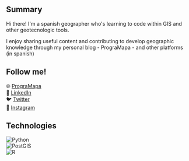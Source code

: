 ## Summary

Hi there! I'm a spanish geographer who's learning to code within GIS 
and other geotecnologic tools.

I enjoy sharing useful content and contributing to develop geographic knowledge through 
my personal blog - PrograMapa - and other platforms (in spanish)

## Follow me!
🌐 <a href="https://programapa.wordpress.com/">PrograMapa</a><br>
💼 <a href="https://www.linkedin.com/in/robertojl/">LinkedIn</a><br>
🐦 <a href="https://twitter.com/progra_mapa">Twitter</a><br>
📸 <a href="https://www.instagram.com/progra_mapa/">Instagram</a><br>

## Technologies 
<img alt="Python" src="https://img.shields.io/badge/python-%2314354C.svg?&style=for-the-badge&logo=python&logoColor=white"/><br>
<img alt="PostGIS" src ="https://img.shields.io/badge/postgres-%23316192.svg?&style=for-the-badge&logo=postgresql&logoColor=white"/><br>
<img alt="R" src="https://img.shields.io/badge/r-%23276DC3.svg?&style=for-the-badge&logo=r&logoColor=white"/><br>




